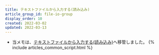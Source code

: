 ```yaml
---
title: テキストファイルから入力する(読み込み)
article_group_id: file-io-group
display_order: 10
created: 2022-03-02
updated: 2022-03-13
---
```

- 当メモは、[テキストファイルから入力する(読み込み)](https://thinktwice.tech/it/reverse_resolution/input_from_text_file_read/)へ移管しました。
{% include articles_common_script.html %}
